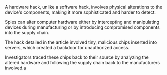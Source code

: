A hardware hack, unlike a software hack, involves physical alterations to the device's components, making it more sophisticated and harder to detect. 

Spies can alter computer hardware either by intercepting and manipulating devices during manufacturing or by introducing compromised components into the supply chain. 

The hack detailed in the article involved tiny, malicious chips inserted into servers, which created a backdoor for unauthorized access. 

Investigators traced these chips back to their source by analyzing the altered hardware and following the supply chain back to the manufacturers involved.a
